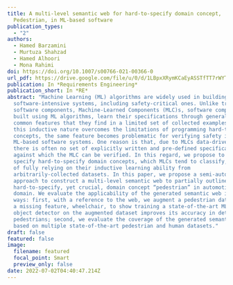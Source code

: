 ```yaml
---
title: A multi-level semantic web for hard-to-specify domain concept,
  Pedestrian, in ML-based software
publication_types:
  - "2"
authors:
  - Hamed Barzamini
  - Murtuza Shahzad
  - Hamed Alhoori
  - Mona Rahimi
doi: https://doi.org/10.1007/s00766-021-00366-0
url_pdf: https://drive.google.com/file/u/0/d/1LBpxXRymKCaEyASSTfTT7rWYTaNiUkR6/view
publication: In *Requirements Engineering*
publication_short: In *RE*
abstract: "Machine Learning (ML) algorithms are widely used in building
  software-intensive systems, including safety-critical ones. Unlike traditional
  software components, Machine-Learned Components (MLC)s, software components
  built using ML algorithms, learn their specifications through generalizing the
  common features that they find in a limited set of collected examples. While
  this inductive nature overcomes the limitations of programming hard-to-specify
  concepts, the same feature becomes problematic for verifying safety in
  ML-based software systems. One reason is that, due to MLCs data-driven nature,
  there is often no set of explicitly written and pre-defined specifications,
  against which the MLC can be verified. In this regard, we propose to partially
  specify hard-to-specify domain concepts, which MLCs tend to classify, instead
  of fully relying on their inductive learning ability from
  arbitrarily-collected datasets. In this paper, we propose a semi-automated
  approach to construct a multi-level semantic web to partially outline the
  hard-to-specify, yet crucial, domain concept “pedestrian” in automotive
  domain. We evaluate the applicability of the generated semantic web in two
  ways: first, with a reference to the web, we augment a pedestrian dataset for
  a missing feature, wheelchair, to show training a state-of-the-art ML-based
  object detector on the augmented dataset improves its accuracy in detecting
  pedestrians; second, we evaluate the coverage of the generated semantic web
  based on multiple state-of-the-art pedestrian and human datasets."
draft: false
featured: false
image:
  filename: featured
  focal_point: Smart
  preview_only: false
date: 2022-07-02T04:40:47.214Z
---
```

